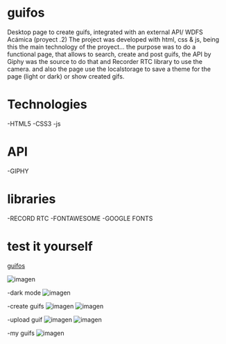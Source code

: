 # guifos
Desktop page to create guifs, integrated with an external API/ WDFS Acámica (proyect .2)
The project was developed with html, css & js, being this the main technology of the proyect...
the purpose was to do a functional page, that allows to search, create and post guifs, 
the API by Giphy was the source to do that and Recorder RTC library to use the camera.
and also the page use the localstorage to save a theme for the page (light or dark) or show created gifs.

# Technologies
-HTML5
-CSS3
-js
# API
-GIPHY

# libraries
-RECORD RTC
-FONTAWESOME
-GOOGLE FONTS

# test it yourself
[guifos](https://mickyrendon.github.io/guifos/)

![imagen](https://user-images.githubusercontent.com/64873799/148278319-fe666125-2412-46ba-abab-4bf4e321d153.png)

-dark mode
![imagen](https://user-images.githubusercontent.com/64873799/148279938-e3d87c2c-e794-44f3-89f0-3e35b2af78a6.png)

-create guifs
![imagen](https://user-images.githubusercontent.com/64873799/148280059-f83ac80a-de7e-4048-b8b2-e2005266db4a.png)
![imagen](https://user-images.githubusercontent.com/64873799/148280199-882741a3-c8b7-49ca-8573-125d8320bdb6.png)

-upload guif
![imagen](https://user-images.githubusercontent.com/64873799/148280300-461b94a6-9e19-42ea-a301-1cc26c98df58.png)
![imagen](https://user-images.githubusercontent.com/64873799/148280583-cd0416ea-e6bb-4ef6-8a93-4a6275daa504.png)


-my guifs
![imagen](https://user-images.githubusercontent.com/64873799/148280451-0bba431f-f4e4-4658-8757-8bce06dfaf92.png)
